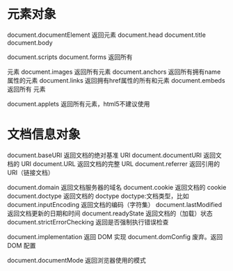 # 元素对象
document.documentElement	返回<html>元素
document.head
document.title
document.body

document.scripts
document.forms 		返回所有 <form> 元素
document.images 	返回所有<img>元素
document.anchors 	返回所有拥有name属性的<a>元素
document.links	        返回拥有href属性的所有<area>和<a>元素
document.embeds		返回所有 <embed> 元素

document.applets 	返回所有<applets>元素，html5不建议使用

# 文档信息对象
document.baseURI	返回文档的绝对基准 URI
document.documentURI	返回文档的 URI
document.URL	返回文档的完整 URL
document.referrer	返回引用的 URI（链接文档）

document.domain	返回文档服务器的域名
document.cookie	返回文档的 cookie
document.doctype	返回文档的 doctype doctype:文档类型，比如<!DOCTTYPE html>
document.inputEncoding	返回文档的编码（字符集）
document.lastModified	返回文档更新的日期和时间
document.readyState	返回文档的（加载）状态
document.strictErrorChecking	返回是否强制执行错误检查

document.implementation	返回 DOM 实现
document.domConfig	废弃。返回 DOM 配置

document.documentMode	返回浏览器使用的模式